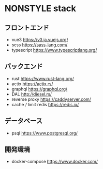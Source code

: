 # NONSTYLE stack

## フロントエンド

- vue3 https://v3.ja.vuejs.org/
- scss https://sass-lang.com/
- typescript https://www.typescriptlang.org/

## バックエンド

- rust https://www.rust-lang.org/
- actix https://actix.rs/
- graphql https://graphql.org/
- DAL http://diesel.rs/
- reverse proxy https://caddyserver.com/
- cache / limit redis https://redis.io/

## データベース

- psql https://www.postgresql.org/

## 開発環境

- docker-compose https://www.docker.com/
